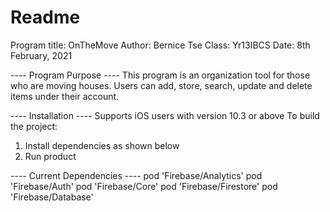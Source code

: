 #  Readme
Program title: OnTheMove
Author: Bernice Tse
Class: Yr13IBCS
Date: 8th February, 2021

----  Program Purpose ----
This program is an organization tool for those who are moving houses. Users can add, store, search, update and delete items under their account.  

----  Installation ----
Supports iOS users with version 10.3 or above
To build the project:
1. Install dependencies as shown below
2. Run product

---- Current Dependencies ----
pod 'Firebase/Analytics'
pod 'Firebase/Auth'
pod 'Firebase/Core'
pod 'Firebase/Firestore'
pod 'Firebase/Database'
